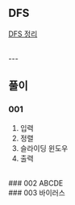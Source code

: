 ## DFS  
[DFS 정리](https://codingnojam.tistory.com/44)  



<br>  
---  

  

  
## 풀이
### 001 

1. 입력   
2. 정렬  
3. 슬라이딩 윈도우  
4. 출력  
  

    
<br>  
### 002 ABCDE  


<br>  
### 003 바이러스  
